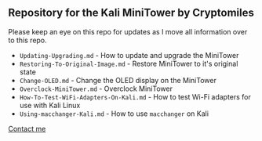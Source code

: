 ## Repository for the Kali MiniTower by Cryptomiles

Please keep an eye on this repo for updates as I move all information over to this repo.


- `Updating-Upgrading.md` - How to update and upgrade the MiniTower
- `Restoring-To-Original-Image.md` - Restore MiniTower to it's original state
- `Change-OLED.md` - Change the OLED display on the MiniTower
- `Overclock-MiniTower.md` - Overclock MiniTower
- `How-To-Test-WiFi-Adapters-On-Kali.md` - How to test Wi-Fi adapters for use with Kali Linux
- `Using-macchanger-Kali.md` - How to use `macchanger` on Kali

  
[Contact me](cryptomiles.dev+help@gmail.com)

